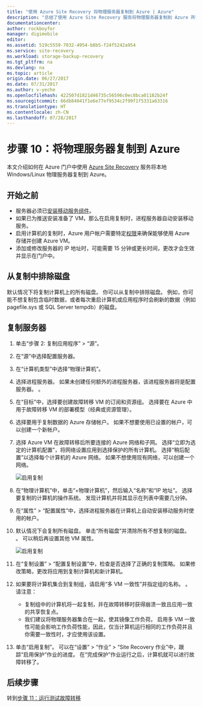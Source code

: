 ```yaml
---
title: "使用 Azure Site Recovery 将物理服务器复制到 Azure | Azure"
description: "总结了使用 Azure Site Recovery 服务将物理服务器复制到 Azure 所需的步骤"
documentationcenter: 
author: rockboyfor
manager: digimobile
editor: 
ms.assetid: 519c5559-7032-4954-b8b5-f24f5242a954
ms.service: site-recovery
ms.workload: storage-backup-recovery
ms.tgt_pltfrm: na
ms.devlang: na
ms.topic: article
origin.date: 06/27/2017
ms.date: 07/31/2017
ms.author: v-yeche
ms.openlocfilehash: 422507d1821d46735c56596c0ec8bca01182b24f
ms.sourcegitcommit: 66db84041f1e6e77ef9534c2f99f1f5331a63316
ms.translationtype: HT
ms.contentlocale: zh-CN
ms.lasthandoff: 07/28/2017
---
```

# <a name="step-10-enable-replication-for-physical-servers-to-azure"></a>步骤 10：将物理服务器复制到 Azure

本文介绍如何在 Azure 门户中使用 [Azure Site Recovery](site-recovery-overview.md) 服务将本地 Windows/Linux 物理服务器复制到 Azure。

## <a name="before-you-start"></a>开始之前

- 服务器必须已[安装移动服务组件](physical-walkthrough-install-mobility.md)。
- 如果已为推送安装准备了 VM，那么在启用复制时，进程服务器自动安装移动服务。
- 启用计算机的复制时，Azure 用户帐户需要特定[权限](site-recovery-role-based-linked-access-control.md#permissions-required-to-enable-replication-for-new-virtual-machines)来确保能够使用 Azure 存储并创建 Azure VM。
- 添加或修改服务器的 IP 地址时，可能需要 15 分钟或更长时间，更改才会生效并显示在门户中。

## <a name="exclude-disks-from-replication"></a>从复制中排除磁盘

默认情况下将复制计算机上的所有磁盘。 你可以从复制中排除磁盘。 例如，你可能不想复制包含临时数据，或者每次重启计算机或应用程序时会刷新的数据（例如 pagefile.sys 或 SQL Server tempdb）的磁盘。
<!-- Not Avaible  [Learn more](site-recovery-exclude-disk.md) -->

## <a name="replicate-servers"></a>复制服务器

1. 单击“步骤 2: 复制应用程序” > “源”。
2. 在“源”中选择配置服务器。
3. 在“计算机类型”中选择“物理计算机”。
4. 选择进程服务器。 如果未创建任何额外的进程服务器，该进程服务器将是配置服务器。 。
5. 在“目标”中，选择要创建故障转移 VM 的订阅和资源组。 选择要在 Azure 中用于故障转移 VM 的部署模型（经典或资源管理）。
6. 选择要用于复制数据的 Azure 存储帐户。 如果不想要使用已设置的帐户，可以创建一个新帐户。
7. 选择 Azure VM 在故障转移后所要连接的 Azure 网络和子网。 选择“立即为选定的计算机配置”，将网络设置应用到选择保护的所有计算机。  选择“稍后配置”以选择每个计算机的 Azure 网络。 如果不想使用现有网络，可以创建一个网络。

    ![启用复制](./media/physical-walkthrough-enable-replication/targetsettings.png)

8. 在“物理计算机”中，单击“+物理计算机”，然后输入“名称”和“IP 地址”。 选择要复制的计算机的操作系统。 发现计算机并将其显示在列表中需要几分钟。
9. 在“属性” > “配置属性”中，选择进程服务器在计算机上自动安装移动服务时使用的帐户。
10. 默认情况下会复制所有磁盘。 单击“所有磁盘”并清除所有不想复制的磁盘。 。 可以稍后再设置其他 VM 属性。

    ![启用复制](./media/physical-walkthrough-enable-replication/enable-replication6.png)
11. 在“复制设置” > “配置复制设置”中，检查是否选择了正确的复制策略。 如果修改策略，更改将应用到复制计算机和新计算机。
12. 如果要将计算机集合到复制组，请启用“多 VM 一致性”并指定组的名称。 。 请注意：

    * 复制组中的计算机将一起复制，并在故障转移时获得崩溃一致且应用一致的共享恢复点。
    * 我们建议将物理服务器集合在一起，使其镜像工作负荷。 启用多 VM 一致性可能会影响工作负荷性能，因此，仅当计算机运行相同的工作负荷并且你需要一致性时，才应使用该设置。

13. 单击“启用复制”。 可以在“设置” > “作业” > “Site Recovery 作业”中，跟踪“启用保护”作业的进度。 在“完成保护”作业运行之后，计算机就可以进行故障转移了。

## <a name="next-steps"></a>后续步骤

转到[步骤 11：运行测试故障转移](physical-walkthrough-test-failover.md)

<!--Update_Description: new article about walkthrought enable replication from physical to azure -->